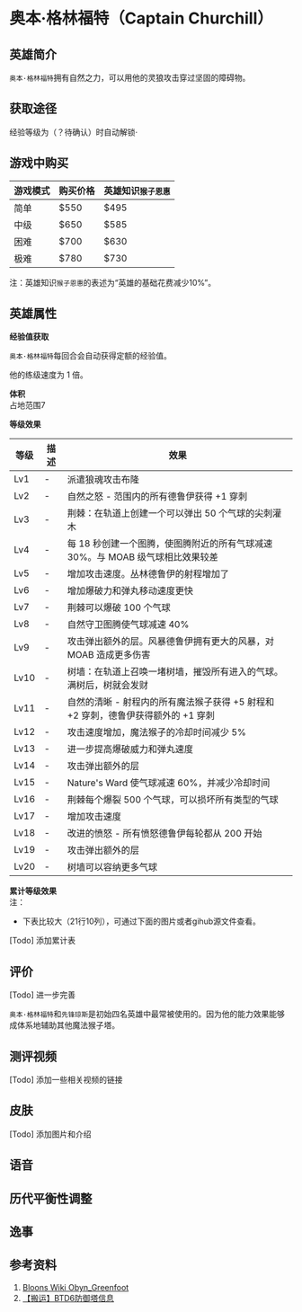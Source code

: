 # 奥本·格林福特（Captain Churchill）
## 英雄简介
`奥本·格林福特`拥有自然之力，可以用他的灵狼攻击穿过坚固的障碍物。

## 获取途径
经验等级为（？待确认）时自动解锁·

## 游戏中购买
| 游戏模式 | 购买价格 | 英雄知识`猴子恩惠` | 
| - | - | - |
| 简单 | $550 | $495 |
| 中级 | $650 | $585 |
| 困难 | $700 | $630 |
| 极难 | $780 | $730 |

注：英雄知识`猴子恩惠`的表述为“英雄的基础花费减少10%”。


## 英雄属性
**经验值获取**

`奥本·格林福特`每回合会自动获得定额的经验值。

他的练级速度为 1 倍。

**体积**  
占地范围7

**等级效果**

| 等级 | 描述 | 效果|
| - | - | - |
Lv1 | - | 派遣狼魂攻击布隆 | +魔法：伤害2，穿透4，范围43，攻速1.35s，属性等离子 |
Lv2 | - | 自然之怒 - 范围内的所有德鲁伊获得 +1 穿刺 | 范围内所有德鲁伊穿透+1 |
Lv3 | - | 荆棘：在轨道上创建一个可以弹出 50 个气球的尖刺灌木 | 技能1（35s）：在道路上对着气球放置荆棘（伤害1，穿透50，属性尖锐，寿命120s） |
Lv4 | - | 每 18 秒创建一个图腾，使图腾附近的所有气球减速 30%。与 MOAB 级气球相比效果较差 | 每隔18s在道路上随机位置放置图腾（范围32，令范围内的气球减速30%，飞艇效果减半，寿命15s）图腾可以减速迷彩，但不会给潜艇提供迷彩探测 |
Lv5 | - | 增加攻击速度。丛林德鲁伊的射程增加了 | 攻速1.1s 所有x3x德鲁伊范围+20% |
Lv6 | - | 增加爆破力和弹丸移动速度更快 | 穿透+5 |
Lv7 | - | 荆棘可以爆破 100 个气球 | 技能1穿透100 |
Lv8 | - | 自然守卫图腾使气球减速 40% | 图腾减速40% |
Lv9 | - | 攻击弹出额外的层。风暴德鲁伊拥有更大的风暴，对 MOAB 造成更多伤害 | 伤害+2 所有3xx德鲁伊子弹范围+20%，对飞艇伤害+1 |
Lv10 | - | 树墙：在轨道上召唤一堵树墙，摧毁所有进入的气球。满树后，树就会发财 | 技能2（90s）：在选定点处放置一个树墙 树墙：穿透3000，再次使用技能或树墙满时消失，且气球金钱倍数+1（树墙消失后才可以获得金钱） 只有当飞艇的RBE小于或等于树墙剩余穿透时树墙才可以吸收飞艇 |
Lv11 | - | 自然的清晰 - 射程内的所有魔法猴子获得 +5 射程和 +2 穿刺，德鲁伊获得额外的 +1 穿刺 | 范围内所有Magic猴子范围+5，穿透+2，和Lv2效果叠加 |
Lv12 | - | 攻击速度增加，魔法猴子的冷却时间减少 5% | 攻速0.8s 所有Magic猴子技能冷却-5% |
Lv13 | - | 进一步提高爆破威力和弹丸速度 | 穿透+5 |
Lv14 | - | 攻击弹出额外的层 | 伤害+2 |
Lv15 | - | Nature's Ward 使气球减速 60%，并减少冷却时间 | 现在隔15s放置图腾 图腾减速60% |
Lv16 | - | 荆棘每个爆裂 500 个气球，可以损坏所有类型的气球 | 技能1穿透500，属性普通 |
Lv17 | - | 增加攻击速度 | 攻速0.5s |
Lv18 | - | 改进的愤怒 - 所有愤怒德鲁伊每轮都从 200 开始 | 每回合开始时，将所有德鲁伊的003效果直接加满，在德鲁伊开始攻击之前这一效果不会消失 |
Lv19 | - | 攻击弹出额外的层 | 伤害+2 |
Lv20 | - | 树墙可以容纳更多气球 | 技能2穿透5000 |

**累计等级效果**  
注：

- 下表比较大（21行10列），可通过下面的图片或者gihub源文件查看。

[Todo] 添加累计表

## 评价
[Todo] 进一步完善

`奥本·格林福特`和`先锋琼斯`是初始四名英雄中最常被使用的。因为他的能力效果能够成体系地辅助其他魔法猴子塔。

## 测评视频
[Todo] 添加一些相关视频的链接

## 皮肤
[Todo] 添加图片和介绍

## 语音

## 历代平衡性调整

## 逸事


## 参考资料
1. [Bloons Wiki Obyn_Greenfoot](https://bloons.fandom.com/wiki/Obyn_Greenfoot_(BTD6))
2. [【搬运】BTD6防御塔信息](https://docs.qq.com/sheet/DVm9tcFl1ZndGd0Rv?tab=bb08j7)